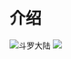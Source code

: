 # 介绍
![斗罗大陆](https://ss3.bdstatic.com/70cFv8Sh_Q1YnxGkpoWK1HF6hhy/it/u=95125054,3980588615&fm=11&gp=0.jpg)
<img src="https://ss3.bdstatic.com/70cFv8Sh_Q1YnxGkpoWK1HF6hhy/it/u=95125054,3980588615&fm=11&gp=0.jpg">
